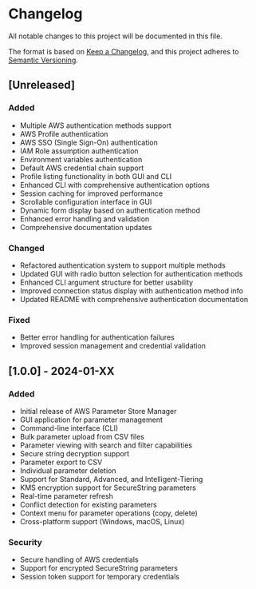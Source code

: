 # Changelog

All notable changes to this project will be documented in this file.

The format is based on [Keep a Changelog](https://keepachangelog.com/en/1.0.0/),
and this project adheres to [Semantic Versioning](https://semver.org/spec/v2.0.0.html).

## [Unreleased]

### Added
- Multiple AWS authentication methods support
- AWS Profile authentication
- AWS SSO (Single Sign-On) authentication
- IAM Role assumption authentication
- Environment variables authentication
- Default AWS credential chain support
- Profile listing functionality in both GUI and CLI
- Enhanced CLI with comprehensive authentication options
- Session caching for improved performance
- Scrollable configuration interface in GUI
- Dynamic form display based on authentication method
- Enhanced error handling and validation
- Comprehensive documentation updates

### Changed
- Refactored authentication system to support multiple methods
- Updated GUI with radio button selection for authentication methods
- Enhanced CLI argument structure for better usability
- Improved connection status display with authentication method info
- Updated README with comprehensive authentication documentation

### Fixed
- Better error handling for authentication failures
- Improved session management and credential validation

## [1.0.0] - 2024-01-XX

### Added
- Initial release of AWS Parameter Store Manager
- GUI application for parameter management
- Command-line interface (CLI)
- Bulk parameter upload from CSV files
- Parameter viewing with search and filter capabilities
- Secure string decryption support
- Parameter export to CSV
- Individual parameter deletion
- Support for Standard, Advanced, and Intelligent-Tiering
- KMS encryption support for SecureString parameters
- Real-time parameter refresh
- Conflict detection for existing parameters
- Context menu for parameter operations (copy, delete)
- Cross-platform support (Windows, macOS, Linux)

### Security
- Secure handling of AWS credentials
- Support for encrypted SecureString parameters
- Session token support for temporary credentials
